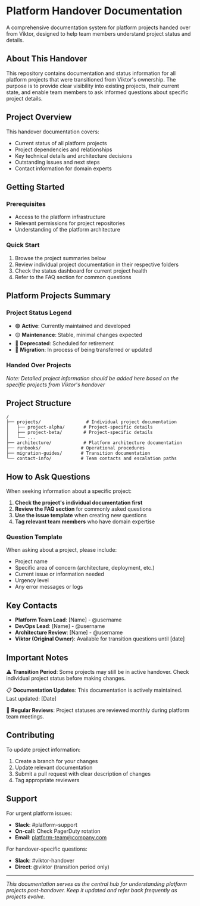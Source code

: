 # Platform Handover Documentation

A comprehensive documentation system for platform projects handed over from Viktor, designed to help team members understand project status and details.

## About This Handover

This repository contains documentation and status information for all platform projects that were transitioned from Viktor's ownership. The purpose is to provide clear visibility into existing projects, their current state, and enable team members to ask informed questions about specific project details.

## Project Overview

This handover documentation covers:
- Current status of all platform projects
- Project dependencies and relationships
- Key technical details and architecture decisions
- Outstanding issues and next steps
- Contact information for domain experts

## Getting Started

### Prerequisites
- Access to the platform infrastructure
- Relevant permissions for project repositories
- Understanding of the platform architecture

### Quick Start
1. Browse the project summaries below
2. Review individual project documentation in their respective folders
3. Check the status dashboard for current project health
4. Refer to the FAQ section for common questions

## Platform Projects Summary

### Project Status Legend
- 🟢 **Active**: Currently maintained and developed
- 🟡 **Maintenance**: Stable, minimal changes expected
- 🔴 **Deprecated**: Scheduled for retirement
- 🔵 **Migration**: In process of being transferred or updated

### Handed Over Projects

*Note: Detailed project information should be added here based on the specific projects from Viktor's handover*

## Project Structure
```
/
├── projects/                 # Individual project documentation
│   ├── project-alpha/       # Project-specific details
│   ├── project-beta/        # Project-specific details
│   └── ...
├── architecture/            # Platform architecture documentation
├── runbooks/               # Operational procedures
├── migration-guides/       # Transition documentation
└── contact-info/           # Team contacts and escalation paths
```

## How to Ask Questions

When seeking information about a specific project:

1. **Check the project's individual documentation first**
2. **Review the FAQ section** for commonly asked questions
3. **Use the issue template** when creating new questions
4. **Tag relevant team members** who have domain expertise

### Question Template
When asking about a project, please include:
- Project name
- Specific area of concern (architecture, deployment, etc.)
- Current issue or information needed
- Urgency level
- Any error messages or logs

## Key Contacts

- **Platform Team Lead**: [Name] - @username
- **DevOps Lead**: [Name] - @username  
- **Architecture Review**: [Name] - @username
- **Viktor (Original Owner)**: Available for transition questions until [date]

## Important Notes

⚠️ **Transition Period**: Some projects may still be in active handover. Check individual project status before making changes.

📋 **Documentation Updates**: This documentation is actively maintained. Last updated: [Date]

🔄 **Regular Reviews**: Project statuses are reviewed monthly during platform team meetings.

## Contributing

To update project information:
1. Create a branch for your changes
2. Update relevant documentation
3. Submit a pull request with clear description of changes
4. Tag appropriate reviewers

## Support

For urgent platform issues:
- **Slack**: #platform-support
- **On-call**: Check PagerDuty rotation
- **Email**: platform-team@company.com

For handover-specific questions:
- **Slack**: #viktor-handover
- **Direct**: @viktor (transition period only)

---

*This documentation serves as the central hub for understanding platform projects post-handover. Keep it updated and refer back frequently as projects evolve.*
